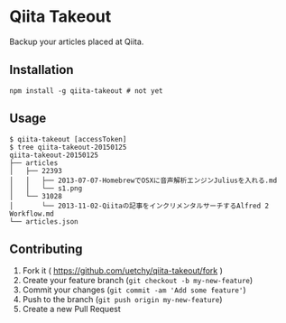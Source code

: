 # Qiita Takeout

Backup your articles placed at Qiita.

## Installation

```
npm install -g qiita-takeout # not yet
```

## Usage

```
$ qiita-takeout [accessToken]
$ tree qiita-takeout-20150125
qiita-takeout-20150125
├── articles
│   ├── 22393
│   │   ├── 2013-07-07-HomebrewでOSXに音声解析エンジンJuliusを入れる.md
│   │   └── s1.png
│   └── 31028
│       └── 2013-11-02-Qiitaの記事をインクリメンタルサーチするAlfred 2 Workflow.md
└── articles.json
```

## Contributing

1. Fork it ( https://github.com/uetchy/qiita-takeout/fork )
2. Create your feature branch (`git checkout -b my-new-feature`)
3. Commit your changes (`git commit -am 'Add some feature'`)
4. Push to the branch (`git push origin my-new-feature`)
5. Create a new Pull Request
